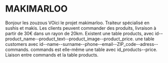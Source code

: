 # MAKIMARLOO
Bonjour les zouzous
VOici le projet makimarloo.
Traiteur spécialisé en sushis et makis. 
Les clients peuvent commander des produits, livraison à partir de 30€ dans un rayon de 20km.
Existent une table products, avec id--product_name--product_text--product_image--product_price.
une table customers avec id--name--surname--phone--email--ZIP_code--adress--commands.
commands est elle-même une table avec id_products--price.
Liaison entre commands et la table products.



